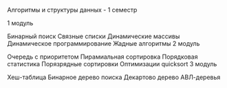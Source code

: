 Алгоритмы и структуры данных - 1 семестр

1 модуль

Бинарный поиск
Связные списки
Динамические массивы
Динамическое программирование
Жадные алгоритмы
2 модуль

Очередь с приоритетом
Пирамиальная сортировка
Порядковая статистика
Порязрядные сортировки
Оптимизации quicksort
3 модуль

Хеш-таблица
Бинарное дерево поиска
Декартово дерево
АВЛ-деревья
